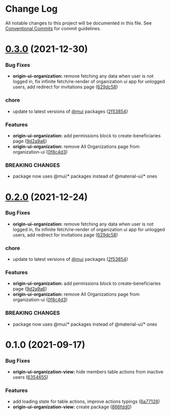 # Change Log

All notable changes to this project will be documented in this file.
See [Conventional Commits](https://conventionalcommits.org) for commit guidelines.

# [0.3.0](https://github.com/energywebfoundation/origin/compare/@energyweb/origin-ui-organization-view@0.1.0...@energyweb/origin-ui-organization-view@0.3.0) (2021-12-30)


### Bug Fixes

* **origin-ui-organization:** remove fetching any data when user is not logged in, fix infinite fetch/re-render of organization ui app for unlogged users, add redirect for invitations page ([629dc58](https://github.com/energywebfoundation/origin/commit/629dc5874dfc34d6719ca02d990b2e66677926c6))


### chore

* update to latest versions of [@mui](https://github.com/mui) packages ([2f53854](https://github.com/energywebfoundation/origin/commit/2f53854070f20f9251992fdd3ac92812c5d83060))


### Features

* **origin-ui-organization:** add permissions block to create-beneficiaries page ([9d2a9a6](https://github.com/energywebfoundation/origin/commit/9d2a9a66b8ca7aa84e86904aa0ba6b3ecaba2769))
* **origin-ui-organization:** remove All Organizations page from organization-ui ([0f8c4d3](https://github.com/energywebfoundation/origin/commit/0f8c4d3f9664a458428b468ea6fedf14f836aee8))


### BREAKING CHANGES

* package now uses @mui/* packages instead of @material-ui/* ones





# [0.2.0](https://github.com/energywebfoundation/origin/compare/@energyweb/origin-ui-organization-view@0.1.0...@energyweb/origin-ui-organization-view@0.2.0) (2021-12-24)


### Bug Fixes

* **origin-ui-organization:** remove fetching any data when user is not logged in, fix infinite fetch/re-render of organization ui app for unlogged users, add redirect for invitations page ([629dc58](https://github.com/energywebfoundation/origin/commit/629dc5874dfc34d6719ca02d990b2e66677926c6))


### chore

* update to latest versions of [@mui](https://github.com/mui) packages ([2f53854](https://github.com/energywebfoundation/origin/commit/2f53854070f20f9251992fdd3ac92812c5d83060))


### Features

* **origin-ui-organization:** add permissions block to create-beneficiaries page ([9d2a9a6](https://github.com/energywebfoundation/origin/commit/9d2a9a66b8ca7aa84e86904aa0ba6b3ecaba2769))
* **origin-ui-organization:** remove All Organizations page from organization-ui ([0f8c4d3](https://github.com/energywebfoundation/origin/commit/0f8c4d3f9664a458428b468ea6fedf14f836aee8))


### BREAKING CHANGES

* package now uses @mui/* packages instead of @material-ui/* ones





# 0.1.0 (2021-09-17)


### Bug Fixes

* **origin-ui-organization-view:** hide members table actions from inactive users ([6354655](https://github.com/energywebfoundation/origin/commit/6354655683b3db51348a5b2883441c1c43fae542))


### Features

* add loading state for table actions, improve actions typings ([6a77128](https://github.com/energywebfoundation/origin/commit/6a771283ae4535ca1feaa731267a7de739177af5))
* **origin-ui-organization-view:** create package ([866fdd0](https://github.com/energywebfoundation/origin/commit/866fdd06fc3a9bbacecde96768a2b3a19c095139))
